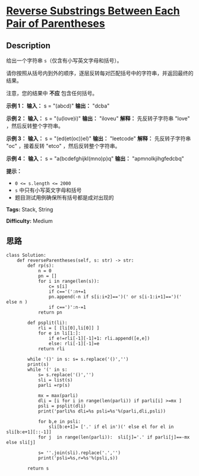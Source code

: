 # [Reverse Substrings Between Each Pair of Parentheses][title]

## Description

给出一个字符串 `s`（仅含有小写英文字母和括号）。

请你按照从括号内到外的顺序，逐层反转每对匹配括号中的字符串，并返回最终的结果。

注意，您的结果中 **不应** 包含任何括号。

**示例 1：**
            **输入：** s = "(abcd)"    **输出：** "dcba"    

**示例 2：**
            **输入：** s = "(u(love)i)"    **输出：** "iloveu"    **解释：** 先反转子字符串 "love" ，然后反转整个字符串。

**示例 3：**
            **输入：** s = "(ed(et(oc))el)"    **输出：** "leetcode"    **解释：** 先反转子字符串 "oc" ，接着反转 "etco" ，然后反转整个字符串。

**示例 4：**
            **输入：** s = "a(bcdefghijkl(mno)p)q"    **输出：** "apmnolkjihgfedcbq"    

**提示：**

  * `0 <= s.length <= 2000`
  * `s` 中只有小写英文字母和括号
  * 题目测试用例确保所有括号都是成对出现的


**Tags:** Stack, String

**Difficulty:** Medium

## 思路

``` python3
class Solution:
    def reverseParentheses(self, s: str) -> str:
        def rp(s):
            n = 0
            pn = []
            for i in range(len(s)):
                c= s[i]
                if c=='(':n+=1
                pn.append(-n if s[i:i+2]==')(' or s[i-1:i+1]==')(' else n )
                if c==')':n-=1
            return pn

        def psplit(li):
            rli = [ [li[0],li[0]] ]
            for e in li[1:]:
                if e!=rli[-1][-1]+1: rli.append([e,e])
                else: rli[-1][-1]=e
            return rli

        while '()' in s: s= s.replace('()','')
        print(s)
        while '(' in s:
            s= s.replace('()','')
            sli = list(s)
            parli =rp(s)
            
            mx = max(parli)
            dli = [i for i in range(len(parli)) if parli[i] >=mx ]
            psli = psplit(dli)
            print('parli%s dli=%s psli=%s'%(parli,dli,psli)) 

            for b,e in psli:
                sli[b:e+1]= ['.' if el in')(' else el for el in sli[b:e+1][::-1]]
            for j  in range(len(parli)):  sli[j]='.' if parli[j]==-mx else sli[j]
                
            s= ''.join(sli).replace('.','')
            print('psli=%s,r=%s'%(psli,s))

        return s

```

[title]: https://leetcode-cn.com/problems/reverse-substrings-between-each-pair-of-parentheses
